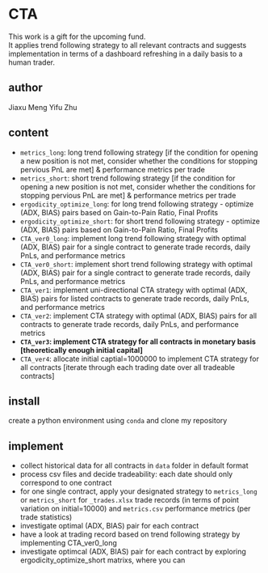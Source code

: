 # CTA
This work is a gift for the upcoming fund.<br>
It applies trend following strategy to all relevant contracts and suggests implementation in terms of a dashboard refreshing in a daily basis to a human trader.
## author
Jiaxu Meng   Yifu Zhu<br>
## content
* <code>metrics_long</code>: long trend following strategy [if the condition for opening a new position is not met, consider whether the conditions for stopping pervious PnL are met] & performance metrics per trade<br>
* <code>metrics_short</code>: short trend following strategy [if the condition for opening a new position is not met, consider whether the conditions for stopping pervious PnL are met] & performance metrics per trade<br>
* <code>ergodicity_optimize_long</code>: for long trend following strategy - optimize (ADX, BIAS) pairs based on Gain-to-Pain Ratio, Final Profits<br>
* <code>ergodicity_optimize_short</code>: for short trend following strategy - optimize (ADX, BIAS) pairs based on Gain-to-Pain Ratio, Final Profits<br>
* <code>CTA_ver0_long</code>: implement long trend following strategy with optimal (ADX, BIAS) pair for a single contract to generate trade records, daily PnLs, and performance metrics<br>
* <code>CTA_ver0_short</code>: implement short trend following strategy with optimal (ADX, BIAS) pair for a single contract to generate trade records, daily PnLs, and performance metrics<br>
* <code>CTA_ver1</code>: implement uni-directional CTA strategy with optimal (ADX, BIAS) pairs for listed contracts to generate trade records, daily PnLs, and performance metrics<br>
* <code>CTA_ver2</code>: implement CTA strategy with optimal (ADX, BIAS) pairs for all contracts to generate trade records, daily PnLs, and performance metrics<br>
* **<code>CTA_ver3</code>: implement CTA strategy for all contracts in monetary basis [theoretically enough initial capital]<br>**
* <code>CTA_ver4</code>: allocate initial captial=1000000 to implement CTA strategy for all contracts [iterate through each trading date over all tradeable contracts]<br>
## install
create a python environment using <code>conda</code> and clone my repository<br>
## implement
* collect historical data for all contracts in <code>data</code> folder in default format<br>
* process csv files and decide tradeability: each date should only correspond to one contract
* for one single contract, apply your designated strategy to <code>metrics_long</code> or <code>metrics_short</code> for <code>_trades.xlsx</code> trade records (in terms of point variation on initial=10000) and <code>metrics.csv</code> performance metrics (per trade statistics)<br>
* investigate optimal (ADX, BIAS) pair for each contract
* have a look at trading record based on trend following strategy by implementing CTA_ver0_long 
* investigate optimcal (ADX, BIAS) pair for each contract by exploring ergodicity_optimize_short matrixs, where you can 
